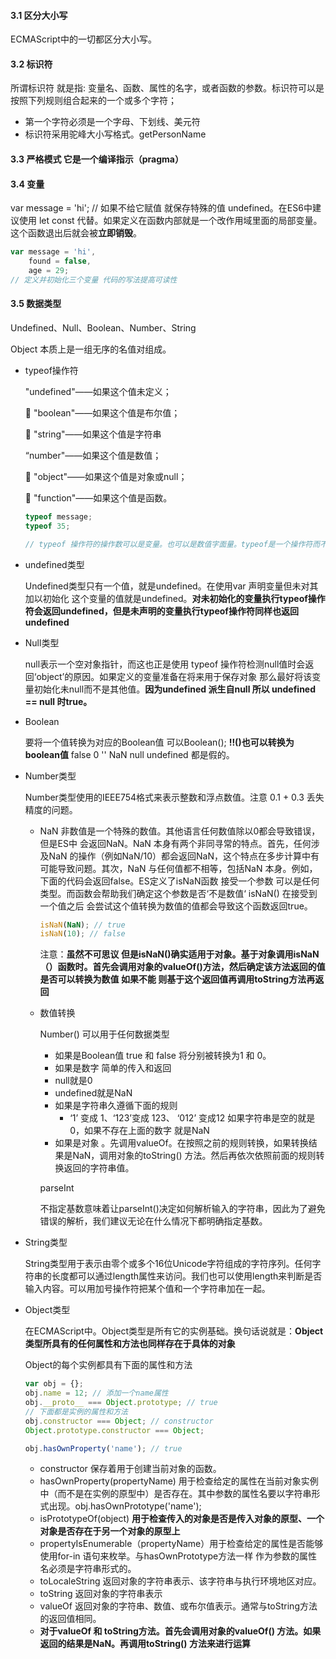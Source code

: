#### 3.1 区分大小写

ECMAScript中的一切都区分大小写。



#### 3.2 标识符

所谓标识符 就是指:  变量名、函数、属性的名字，或者函数的参数。标识符可以是按照下列规则组合起来的一个或多个字符；

* 第一个字符必须是一个字母、下划线、美元符
* 标识符采用驼峰大小写格式。getPersonName



#### 3.3 严格模式 它是一个编译指示（pragma）

#### 3.4 变量

var message = 'hi'; // 如果不给它赋值 就保存特殊的值 undefined。在ES6中建议使用 let const 代替。如果定义在函数内部就是一个改作用域里面的局部变量。这个函数退出后就会被**立即销毁**。

```javascript
var message = 'hi',
    found = false,
    age = 29;
// 定义并初始化三个变量 代码的写法提高可读性
```



#### 3.5 数据类型 

Undefined、Null、Boolean、Number、String

Object 本质上是一组无序的名值对组成。

* typeof操作符

  "undefined"——如果这个值未定义；

   "boolean"——如果这个值是布尔值；

   "string"——如果这个值是字符串

   “number"——如果这个值是数值；

   "object"——如果这个值是对象或null；

   "function"——如果这个值是函数。

   ```javascript
  typeof message; 
  typeof 35;

  // typeof 操作符的操作数可以是变量。也可以是数值字面量。typeof是一个操作符而不是函数、因此例子中的圆括号尽管可以使用 但不是必需的。
   ```

* undefined类型

  Undefined类型只有一个值，就是undefined。在使用var 声明变量但未对其加以初始化 这个变量的值就是undefined。**对未初始化的变量执行typeof操作符会返回undefined，但是未声明的变量执行typeof操作符同样也返回undefined**

* Null类型

  null表示一个空对象指针，而这也正是使用 typeof 操作符检测null值时会返回‘object’的原因。如果定义的变量准备在将来用于保存对象 那么最好将该变量初始化未null而不是其他值。**因为undefined 派生自null 所以 undefined == null 时true。**

* Boolean

  要将一个值转换为对应的Boolean值 可以Boolean(); **!!()也可以转换为boolean值** false 0 '' NaN null undefined 都是假的。

* Number类型

  Number类型使用的IEEE754格式来表示整数和浮点数值。注意 0.1 + 0.3 丢失精度的问题。

  * NaN 非数值是一个特殊的数值。其他语言任何数值除以0都会导致错误，但是ES中 会返回NaN。NaN 本身有两个非同寻常的特点。首先，任何涉及NaN 的操作（例如NaN/10）都会返回NaN，这个特点在多步计算中有可能导致问题。其次，NaN 与任何值都不相等，包括NaN 本身。例如，下面的代码会返回false。ES定义了isNaN函数 接受一个参数 可以是任何类型。而函数会帮助我们确定这个参数是否‘不是数值‘ isNaN() 在接受到一个值之后 会尝试这个值转换为数值的值都会导致这个函数返回true。

    ```javascript
    isNaN(NaN); // true
    isNaN(10); // false
    ```

    注意：**虽然不可思议 但是isNaN()确实适用于对象。基于对象调用isNaN（）函数时。首先会调用对象的valueOf()方法，然后确定该方法返回的值是否可以转换为数值 如果不能 则基于这个返回值再调用toString方法再返回**

  * 数值转换

    Number() 可以用于任何数据类型

    * 如果是Boolean值 true 和 false 将分别被转换为1 和 0。
    * 如果是数字 简单的传入和返回
    * null就是0
    * undefined就是NaN
    * 如果是字符串久遵循下面的规则
      * ‘1’ 变成 1、‘123’变成 123、 ‘012’ 变成12 如果字符串是空的就是0，如果不存在上面的数字 就是NaN
    * 如果是对象 。先调用valueOf。在按照之前的规则转换，如果转换结果是NaN，调用对象的toString() 方法。然后再依次依照前面的规则转换返回的字符串值。

    parseInt

    不指定基数意味着让parseInt()决定如何解析输入的字符串，因此为了避免错误的解析，我们建议无论在什么情况下都明确指定基数。

* String类型

  String类型用于表示由零个或多个16位Unicode字符组成的字符序列。任何字符串的长度都可以通过length属性来访问。我们也可以使用length来判断是否输入内容。可以用加号操作符把某个值和一个字符串加在一起。

* Object类型

  在ECMAScript中。Object类型是所有它的实例基础。换句话说就是：**Object类型所具有的任何属性和方法也同样存在于具体的对象**

  Object的每个实例都具有下面的属性和方法

  ```javascript
  var obj = {};
  obj.name = 12; // 添加一个name属性
  obj.__proto__ === Object.prototype; // true
  // 下面都是实例的属性和方法
  obj.constructor === Object; // constructor
  Object.prototype.constructor === Object;

  obj.hasOwnProperty('name'); // true
  ```

  * constructor 保存着用于创建当前对象的函数。
  * hasOwnProperty(propertyName) 用于检查给定的属性在当前对象实例中（而不是在实例的原型中）是否存在。其中参数的属性名要以字符串形式出现。obj.hasOwnPrototype('name');
  * isPrototypeOf(object) **用于检查传入的对象是否是传入对象的原型、一个对象是否存在于另一个对象的原型上**
  * propertyIsEnumerable（propertyName）用于检查给定的属性是否能够使用for-in 语句来枚举。与hasOwnPrototype方法一样 作为参数的属性名必须是字符串形式的。
  * toLocaleString 返回对象的字符串表示、该字符串与执行环境地区对应。 
  * toString  返回对象的字符串表示
  * valueOf 返回对象的字符串、数值、或布尔值表示。通常与toString方法的返回值相同。
  * **对于valueOf 和 toString方法。首先会调用对象的valueOf() 方法。如果返回的结果是NaN。再调用toString() 方法来进行运算**

  ​































